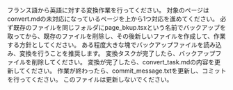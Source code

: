 フランス語から英語に対する変換作業を行ってください。
対象のページはconvert.mdの未対応になっているページを上から1つ対応を進めてください。
必ず既存のファイルを同じフォルダにpage_bkup.tsxという名前でバックアップを取ってから、既存のファイルを削除し、その後新しいファイルを作成して、作業する方針としてください。
ある程度大きな塊でバックアップファイルを読み込み、変換を行うことを推奨します。
変換タスクが完了したら、バックアップファイルを削除してください。
変換が完了したら、convert_task.mdの内容を更新してください。
作業が終わったら、commit_message.txtを更新し、コミットを行ってください。
このファイルは更新しないでください。